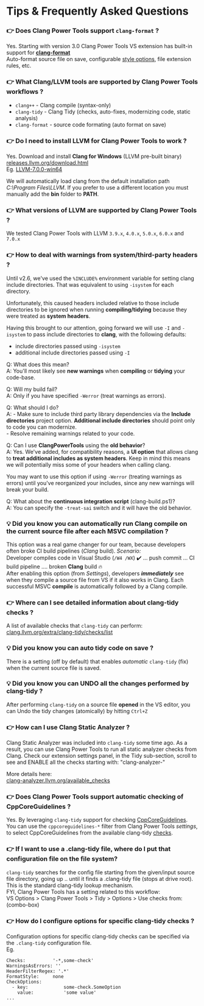 # Tips & Frequently Asked Questions

### 👉 Does Clang Power Tools support `clang-format` ?

Yes. Starting with version 3.0 Clang Power Tools VS extension has built-in support for **[clang-format](https://clang.llvm.org/docs/ClangFormat.html)**  
Auto-format source file on save, configurable [style options](https://clang.llvm.org/docs/ClangFormatStyleOptions.html), file extension rules, etc.

### 👉 What Clang/LLVM tools are supported by Clang Power Tools workflows ?

 * `clang++`      - Clang compile (syntax-only)
 * `clang-tidy`   - Clang Tidy (checks, auto-fixes, modernizing code, static analysis)
 * `clang-format` - source code formating (auto format on save)

### 👉 Do I need to install LLVM for Clang Power Tools to work ?

Yes. 
Download and install **Clang for Windows** (LLVM pre-built binary)  
[releases.llvm.org/download.html](http://releases.llvm.org/download.html)  
Eg. [LLVM-7.0.0-win64](http://releases.llvm.org/7.0.0/LLVM-7.0.0-win64.exe)  

We will automatically load clang from the default installation path *C:\Program Files\LLVM*. If you prefer to use a different location you must manually add the **bin** folder to **PATH**.  

### 👉 What versions of LLVM are supported by Clang Power Tools ?

We tested Clang Power Tools with LLVM `3.9.x`, `4.0.x`, `5.0.x`, `6.0.x` and `7.0.x`

### 👉 How to deal with warnings from system/third-party headers ?

Until v2.6, we've used the `%INCLUDE%` environment variable for setting clang include directories.
That was equivalent to using `-isystem` for each directory. 

Unfortunately, this caused headers included relative to those include directories to be ignored 
when running **compiling/tidying** because they were treated as **system headers**. 
   
Having this brought to our attention, going forward we will use `-I` and `-isystem` to pass include 
directories to **clang**, with the following defaults:
   * include directories            passed using `-isystem`
   * additional include directories passed using `-I`
   
   Q: What does this mean?    
   A: You'll most likely see **new warnings** when **compiling** or **tidying** your code-base.
   
   Q: Will my build fail?       
   A: Only if you have specified `-Werror` (treat warnings as errors).
   
   Q: What should I do?     
   A: - Make sure to include third party library dependencies via the **Include directories** project option.
      **Additional include directories** should point only to code you can modernize.     
      - Resolve remaining warnings related to your code.
   
   Q: Can I use **ClangPowerTools** using the **old behavior**?     
   A: Yes. We've added, for compatibility reasons, a **UI option** that allows clang to **treat 
      additional includes as system headers**. Keep in mind this means we will potentially 
      miss some of your headers when calling clang.
     
   You may want to use this option if using `-Werror` (treating warnings as errors) until you've 
   reorganized your includes, since any new warnings will break your build.
     
   Q: What about the **continuous integration script** (clang-build.ps1)?     
   A: You can specify the `-treat-sai` switch and it will have the old behavior.

### 💡 Did you know you can automatically run Clang compile on the current source file after each MSVC compilation ?

This option was a real game changer for our team, because developers often broke CI build pipelines (_Clang_ build). 
_Scenario:_  
Developer compiles code in Visual Studio (`/W4 /WX`) ✔️ ... push commit ... CI build pipeline .... broken **Clang** build 🔥  
After enabling this option (from _Settings_), developers _**immediately**_ see when they compile a source file from VS if it also works in Clang. Each successful MSVC **compile** is automatically followed by a Clang compile. 

### 👉 Where can I see detailed information about clang-tidy checks ?

A list of available checks that `clang-tidy` can perform:  
[clang.llvm.org/extra/clang-tidy/checks/list](https://clang.llvm.org/extra/clang-tidy/checks/list.html)  

### 💡 Did you know you can auto tidy code on save ?

There is a setting (off by default) that enables _automatic_ `clang-tidy` (fix) when the current source file is saved.

### 💡 Did you know you can UNDO all the changes performed by clang-tidy ?

After performing `clang-tidy` on a source file **opened** in the VS editor, you can Undo the tidy changes (atomically) by hitting `Ctrl+Z`

### 👉 How can I use Clang Static Analyzer ?

Clang Static Analyzer was included into `clang-tidy` some time ago.
As a result, you can use Clang Power Tools to run all static analyzer checks from Clang.
Check our extension settings panel, in the Tidy sub-section, scroll to see and ENABLE all the checks starting with: "clang-analyzer-"

More details here:  
[clang-analyzer.llvm.org/available_checks](https://clang-analyzer.llvm.org/available_checks.html)

### 👉 Does Clang Power Tools support automatic checking of CppCoreGuidelines ?

Yes. By leveraging `clang-tidy` support for checking [CppCoreGuidelines](https://github.com/isocpp/CppCoreGuidelines/blob/master/CppCoreGuidelines.md).  
You can use the `cppcoreguidelines-*` filter from Clang Power Tools _settings_, to select CppCoreGuidelines from the available clang-tidy [checks](https://clang.llvm.org/extra/clang-tidy/checks/list.html).

### 👉 If I want to use a .clang-tidy file, where do I put that configuration file on the file system?

`clang-tidy` searches for the config file starting from the given/input source file directory, going up .. until it finds a .clang-tidy file (stops at drive root). This is the standard clang-tidy lookup mechanism.  
FYI, Clang Power Tools has a setting related to this workflow:  
VS Options > Clang Power Tools > Tidy > Options > Use checks from: (combo-box)

### 👉 How do I configure options for specific clang-tidy checks ?

Configuration options for specific clang-tidy checks can be specified via the `.clang-tidy` configuration file.  
Eg.  

    Checks:          '-*,some-check'  
    WarningsAsErrors: ''  
    HeaderFilterRegex: '.*'  
    FormatStyle:     none  
    CheckOptions:  
      - key:             some-check.SomeOption  
        value:           'some value'  
    ...
 

 
